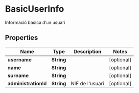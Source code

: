 

# BasicUserInfo

Informació basica d'un usuari

## Properties

| Name | Type | Description | Notes |
|------------ | ------------- | ------------- | -------------|
|**username** | **String** |  |  [optional] |
|**name** | **String** |  |  [optional] |
|**surname** | **String** |  |  [optional] |
|**administrationId** | **String** | NIF de l&#39;usuari |  [optional] |



